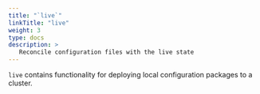 ```yaml
---
title: "`live`"
linkTitle: "live"
weight: 3
type: docs
description: >
   Reconcile configuration files with the live state
---
```

<!--mdtogo:Short
    Reconcile configuration files with the live state
-->

<!--mdtogo:Long-->
`live` contains functionality for deploying local configuration
packages to a cluster.
<!--mdtogo-->
